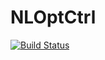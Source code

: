 # NLOptCtrl

[![Build Status](https://github.com/congkaishen/NLOptCtrl.jl/actions/workflows/CI.yml/badge.svg?branch=master)](https://github.com/congkaishen/NLOptCtrl.jl/actions/workflows/CI.yml?query=branch%3Amaster)
